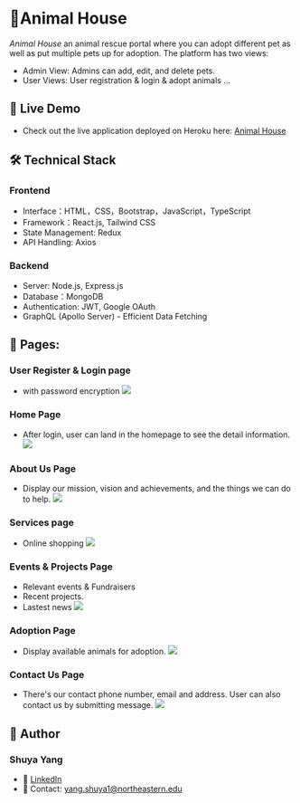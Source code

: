 # 🐾Animal House

_Animal House_ an animal rescue portal where you can adopt different pet as well as put multiple pets up for adoption. The platform has two views:

- Admin View: Admins can add, edit, and delete pets.
- User Views: User registration & login & adopt animals ...

## 🚀 Live Demo

- Check out the live application deployed on Heroku here: [Animal House](https://animal-house-web-ddeb88020b2b.herokuapp.com/)

## 🛠️ Technical Stack

### Frontend

- Interface：HTML，CSS，Bootstrap，JavaScript，TypeScript
- Framework：React.js, Tailwind CSS
- State Management: Redux
- API Handling: Axios

### Backend

- Server: Node.js, Express.js
- Database：MongoDB
- Authentication: JWT, Google OAuth
- GraphQL (Apollo Server) - Efficient Data Fetching

## 📸 Pages:

### User Register & Login page

- with password encryption
  ![](https://github.com/Lbitwd/INFO6150-final/blob/ShuyaYang/screenshots/login%26register.png)

### Home Page

- After login, user can land in the homepage to see the detail information.
  ![](https://github.com/Lbitwd/INFO6150-final/blob/ShuyaYang/screenshots/home.png)

### About Us Page

- Display our mission, vision and achievements, and the things we can do to help.
  ![](https://github.com/Lbitwd/INFO6150-final/blob/ShuyaYang/screenshots/about.png)

### Services page

- Online shopping
  ![](https://github.com/Lbitwd/INFO6150-final/blob/ShuyaYang/screenshots/services.png)

### Events & Projects Page

- Relevant events & Fundraisers
- Recent projects.
- Lastest news
  ![](https://github.com/Lbitwd/INFO6150-final/blob/ShuyaYang/screenshots/events.png)

### Adoption Page

- Display available animals for adoption.
  ![](https://github.com/Lbitwd/INFO6150-final/blob/ShuyaYang/screenshots/adoption.png)

### Contact Us Page

- There's our contact phone number, email and address. User can also contact us by submitting message.
  ![](https://github.com/Lbitwd/INFO6150-final/blob/ShuyaYang/screenshots/contact.png)

## 👤 Author

### Shuya Yang

- 💼 [LinkedIn](https://www.linkedin.com/in/shuyayang1217)
- 📧 Contact: yang.shuya1@northeastern.edu
